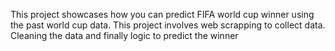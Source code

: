 This project showcases how you can predict FIFA world cup winner using the past world cup data. This project involves web scrapping to collect data. Cleaning the data and finally logic to predict the winner
